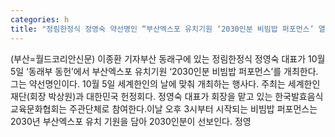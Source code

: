 ```yaml
---
categories: h
title: "정림한정식 정영숙 약선명인 “부산엑스포 유치기원 ‘2030인분 비빔밥 퍼포먼스’ 열어요”"
---
```

(부산=월드코리안신문) 이종환 기자부산 동래구에 있는 정림한정식 정영숙 대표가 10월 5일 &lsquo;동래부 동헌&rsquo;에서 부산엑스포 유치기원 &lsquo;2030인분 비빔밥 퍼포먼스&rsquo;를 개최한다. 그는 약선명인이다. 10월 5일 세계한인의 날에 맞춰 개최하는 행사다. 주최는 세계한인재단(회장 박상원)과 대한민국 헌정회다. 정영숙 대표가 회장을 맡고 있는 한국발효음식교육문화협회는 주관단체로 참여한다.이날 오후 3시부터 시작되는 비빔밥 퍼포먼스는 2030년 부산엑스포 유치 기원을 담아 2030인분이 선보인다. 정영